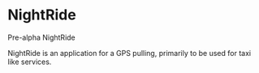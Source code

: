 NightRide
=========

Pre-alpha NightRide

NightRide is an application for a GPS pulling, primarily to be used for taxi like services. 
